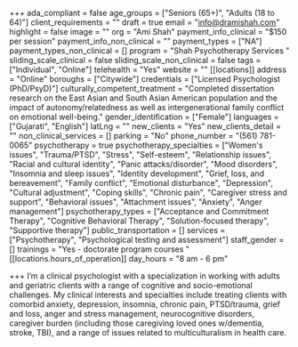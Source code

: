 +++
ada_compliant = false
age_groups = ["Seniors (65+)", "Adults (18 to 64)"]
client_requirements = ""
draft = true
email = "info@dramishah.com"
highlight = false
image = ""
org = "Ami Shah"
payment_info_clinical = "$150 per session"
payment_info_non_clinical = ""
payment_types = ["NA"]
payment_types_non_clinical = []
program = "Shah Psychotherapy Services "
sliding_scale_clinical = false
sliding_scale_non_clinical = false
tags = ["Individual", "Online"]
telehealth = "Yes"
website = ""
[[locations]]
address = "Online"
boroughs = ["Citywide"]
credentials = ["Licensed Psychologist (PhD/PsyD)"]
culturally_competent_treatment = "Completed dissertation research on the East Asian and South Asian American population and the impact of autonomy/relatedness as well as intergenerational family conflict on emotional well-being."
gender_identification = ["Female"]
languages = ["Gujarati", "English"]
latLng = ""
new_clients = "Yes"
new_clients_detail = ""
non_clinical_services = []
parking = "No"
phone_number = "‪(561) 781-0065"
psychotherapy = true
psychotherapy_specialties = ["Women's issues", "Trauma/PTSD", "Stress", "Self-esteem", "Relationship issues", "Racial and cultural identity", "Panic attacks/disorder", "Mood disorders", "Insomnia and sleep issues", "Identity development", "Grief, loss, and bereavement", "Family conflict", "Emotional disturbance", "Depression", "Cultural adjustment", "Coping skills", "Chronic pain", "Caregiver stress and support", "Behavioral issues", "Attachment issues", "Anxiety", "Anger management"]
psychotherapy_types = ["Acceptance and Commitment Therapy", "Cognitive Behavioral Therapy", "Solution-focused therapy", "Supportive therapy"]
public_transportation = []
services = ["Psychotherapy", "Psychological testing and assessment"]
staff_gender = []
trainings = "Yes - doctorate program courses "
[[locations.hours_of_operation]]
day_hours = "8 am - 6 pm"

+++
I’m a clinical psychologist with a specialization in working with adults and geriatric clients with a range of cognitive and socio-emotional challenges. My clinical interests and specialties include treating clients with comorbid anxiety, depression, insomnia, chronic pain, PTSD/trauma, grief and loss, anger and stress management, neurocognitive disorders, caregiver burden (including those caregiving loved ones w/dementia, stroke, TBI), and a range of issues related to multiculturalism in health care.